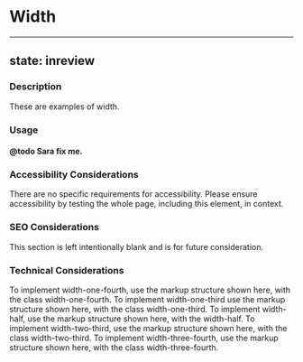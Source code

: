 # Width

---
state: inreview
---

### Description
These are examples of width.

### Usage
#### @todo Sara fix me.

### Accessibility Considerations
There are no specific requirements for accessibility. Please ensure accessibility by testing the whole page, including this element, in context.


### SEO Considerations
This section is left intentionally blank and is for future consideration.

### Technical Considerations
To implement width-one-fourth, use the markup structure shown here, with the class width-one-fourth.
To implement width-one-third use the markup structure shown here, with the class width-one-third.
To implement width-half, use the markup structure shown here, with the width-half.
To implement width-two-third, use the markup structure shown here, with the class width-two-third.
To implement width-three-fourth, use the markup structure shown here, with the class width-three-fourth.
